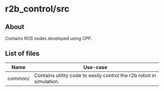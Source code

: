# r2b_control/src

## About

Contains ROS nodes developed using CPP.

## List of files

| Name | Use-case |
| --- | --- |
| common/ | Contains utility code to easily control the r2b robot in simulation. |